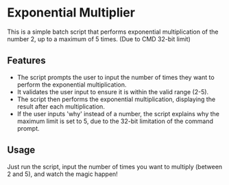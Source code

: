 # Exponential Multiplier

This is a simple batch script that performs exponential multiplication of the number 2, up to a maximum of 5 times. (Due to CMD 32-bit limit)

## Features
- The script prompts the user to input the number of times they want to perform the exponential multiplication.
- It validates the user input to ensure it is within the valid range (2-5).
- The script then performs the exponential multiplication, displaying the result after each multiplication.
- If the user inputs 'why' instead of a number, the script explains why the maximum limit is set to 5, due to the 32-bit limitation of the command prompt.

## Usage
Just run the script, input the number of times you want to multiply (between 2 and 5), and watch the magic happen!
